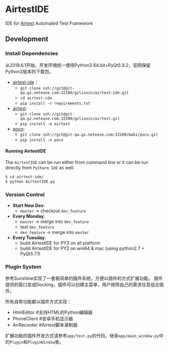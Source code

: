 # AirtestIDE
IDE for [Airtest](http://git-qa.gz.netease.com/gzliuxin/airtest) Automated Test Framework

## Development

### Install Dependencies

从2018.6.1开始，开发环境统一使用Python3 64.bit+PyQt5.9.2，官网保留Python2版本的下载包。

* [airtest-ide](http://git-qa.gz.netease.com/gzliuxin/airtest-ide)：
	* `git clone ssh://git@git-qa.gz.netease.com:32200/gzliuxin/airtest-ide.git`
	* `cd airtest-ide`
	* `pip install -r requirements.txt`
* [airtest](http://git-qa.gz.netease.com/gzliuxin/airtest):
	* `git clone ssh://git@git-qa.gz.netease.com:32200/gzliuxin/airtest.git`
	* `pip install -e airtest`
* [poco](http://git-qa.gz.netease.com/maki/poco):
	* `git clone ssh://git@git-qa.gz.netease.com:32200/maki/poco.git`
	* `pip install -e poco`


#### Running AirtestIDE

The `AirtestIDE` can be run either from command line or it can be run directly from `PyCharm IDE` as well.

```bash
$ cd airtest-ide/
$ python AirtestIDE.py
```

### Version Control

* **Start New Dev**:
	* `master` -> checkout `dev_feature`
* **Every Monday**: 
	* `master` -> merge into `dev_feature`
	* test `dev_feature`
	* `dev_feature` -> merge into `master`
* **Every Tuesday**: 
	* build AirtestIDE for PY3 on all platform
	* build AirtestIDE for PY2 on win64 & mac (using python2.7 + PyQt5.7.1)


### Plugin System
参考Sunshine实现了一套极简单的插件系统，方便以插件的方式扩展功能。
插件提供的窗口变成Docking，插件可以创建主菜单，用户按照自己的需求任意组合插件。

所有自带功能都以插件方式实现：

*	HtmlEditor     #支持HTML的Python编辑器
*	PhoneClient    #安卓手机显示器
*	AirRecorder	   #Airtest脚本录制器

扩展功能的插件开发方式请参考`app/test.py`的代码，继承`app/main_window.py`中的`Plugin`和`PluginWindow`类。


